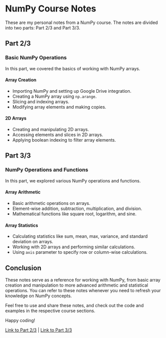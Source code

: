 # NumPy Course Notes

These are my personal notes from a NumPy course. The notes are divided into two parts: Part 2/3 and Part 3/3.

## Part 2/3

### Basic NumPy Operations
 
In this part, we covered the basics of working with NumPy arrays.

#### Array Creation

- Importing NumPy and setting up Google Drive integration.
- Creating a NumPy array using `np.arange`.
- Slicing and indexing arrays.
- Modifying array elements and making copies.

#### 2D Arrays

- Creating and manipulating 2D arrays.
- Accessing elements and slices in 2D arrays.
- Applying boolean indexing to filter array elements.

## Part 3/3

### NumPy Operations and Functions

In this part, we explored various NumPy operations and functions.

#### Array Arithmetic

- Basic arithmetic operations on arrays.
- Element-wise addition, subtraction, multiplication, and division.
- Mathematical functions like square root, logarithm, and sine.

#### Array Statistics

- Calculating statistics like sum, mean, max, variance, and standard deviation on arrays.
- Working with 2D arrays and performing similar calculations.
- Using `axis` parameter to specify row or column-wise calculations.

## Conclusion

These notes serve as a reference for working with NumPy, from basic array creation and manipulation to more advanced arithmetic and statistical operations. You can refer to these notes whenever you need to refresh your knowledge on NumPy concepts.

Feel free to use and share these notes, and check out the code and examples in the respective course sections.

Happy coding!

[Link to Part 2/3](link-to-part-2-notes.md) | [Link to Part 3/3](link-to-part-3-notes.md)

